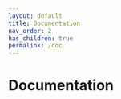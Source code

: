 ```yaml
---
layout: default
title: Documentation
nav_order: 2
has_children: true
permalink: /doc
---
```


# Documentation
